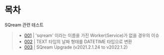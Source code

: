 목차
===

SQream 관련 테스트
> * [001](https://github.com/hyunVSpaul/sqream/blob/main/001.md "'sqream' 이라는 이름을 가진 Worker(Service)가 없을 경우의 이슈") | 'sqream' 이라는 이름을 가진 Worker(Service)가 없을 경우의 이슈
> * [002](https://github.com/hyunVSpaul/sqream/blob/main/002.md "TEXT 타입의 날짜 형태를 DATETIME 타입으로 변환") | TEXT 타입의 날짜 형태를 DATETIME 타입으로 변환
> * [003](https://github.com/hyunVSpaul/sqream/blob/main/003.md "SQream Upgrade (v2021.2.1.24 to v2022.1.2)") | SQream Upgrade (v2021.2.1.24 to v2022.1.2)
